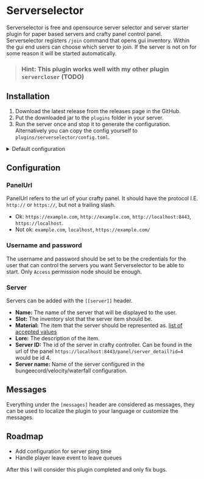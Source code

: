 # Serverselector

Serverselector is free and opensource server selector and server starter plugin for paper based servers and crafty
panel control panel. Serverselector registers `/join` command that opens gui inventory. Within the gui end users can
choose which server to join. If the server is not on for some reason it will be started automatically.

> ### **Hint:** This plugin works well with my other plugin `servercloser` (TODO)

## Installation

1. Download the latest release from the releases page in the GitHub.
2. Put the downloaded jar to the `plugins` folder in your server.
3. Run the server once and stop it to generate the configuration. Alternatively you can copy the config yourself
   to `plugins/serverselector/config.toml`.

<details>
  <summary>Default configuration</summary>

   ```toml
    inventorySize = 9
    inventoryName = "Select a server"
    panelUrl = "https://example.com"
    username = "admin"
    password = "crafty"
    
    [[server]]
    name = "Example server 1"
    slot = 2
    material = "DIRT"
    lore = ["Join now", "Line 2"]
    serverId = 2
    serverName = "server_1"
    
    [[server]]
    name = "Example server 2"
    slot = 6
    material = "DIAMOND"
    lore = ["Join now", "Line 2"]
    serverId = 3
    serverName = "server_2"
    
    [messages]
    notAPlayer = "You can only run this as a player"
    noSuchServer = "No server with ID"
    sendingToServer = "Sending to server"
    startingServer = "Starting the server"
    waitingForServer = "Waiting for the server to start"
    serverStartError = "Could not start server"
   ```

</details>

## Configuration

### PanelUrl

PanelUrl refers to the url of your crafty panel. It should have the protocol I.E. `http://` or `https://`, but not a
trailing slash.

- Ok: `https://example.com`, `http://example.com`, `http://localhost:8443`, `https://localhost`.
- Not ok: `example.com`, `localhost`, `https://example.com/`

### Username and password

The username and password should be set to be the credentials for the user that can control the servers you want
Serverselector to be able to start. Only `Access` permission node should be enough.

### Server

Servers can be added with the `[[server]]` header.

- **Name:** The name of the server that will be displayed to the user.
- **Slot:** The inventory slot that the server item should be.
- **Material:** The item that the server should be represented
  as.  [list of accepted values](https://hub.spigotmc.org/javadocs/bukkit/org/bukkit/Material.html)
- **Lore:** The description of the item.
- **Server ID:** The id of the server in crafty controller. Can be found in the url of the
  panel `https://localhost:8443/panel/server_detail?id=4` would be id 4.
- **Server name:** Name of the server configured in the bungeecord/velocity/waterfall configuration.

## Messages

Everything under the `[messages]` header are considered as messages, they can be used to localize the plugin to your
language or customize the messages.

## Roadmap
- Add configuration for server ping time
- Handle player leave event to leave queues

After this I will consider this plugin completed and only fix bugs.
